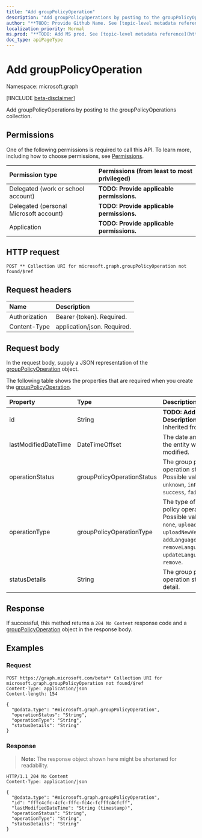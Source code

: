 ```yaml
---
title: "Add groupPolicyOperation"
description: "Add groupPolicyOperations by posting to the groupPolicyOperations collection."
author: "**TODO: Provide Github Name. See [topic-level metadata reference](https://msgo.azurewebsites.net/add/document/guidelines/metadata.html#topic-level-metadata)**"
localization_priority: Normal
ms.prod: "**TODO: Add MS prod. See [topic-level metadata reference](https://msgo.azurewebsites.net/add/document/guidelines/metadata.html#topic-level-metadata)**"
doc_type: apiPageType
---
```


# Add groupPolicyOperation
Namespace: microsoft.graph

[!INCLUDE [beta-disclaimer](../../includes/beta-disclaimer.md)]

Add groupPolicyOperations by posting to the groupPolicyOperations collection.

## Permissions
One of the following permissions is required to call this API. To learn more, including how to choose permissions, see [Permissions](/graph/permissions-reference).

|Permission type|Permissions (from least to most privileged)|
|:---|:---|
|Delegated (work or school account)|**TODO: Provide applicable permissions.**|
|Delegated (personal Microsoft account)|**TODO: Provide applicable permissions.**|
|Application|**TODO: Provide applicable permissions.**|

## HTTP request

<!-- {
  "blockType": "ignored"
}
-->
``` http
POST ** Collection URI for microsoft.graph.groupPolicyOperation not found/$ref
```

## Request headers
|Name|Description|
|:---|:---|
|Authorization|Bearer {token}. Required.|
|Content-Type|application/json. Required.|

## Request body
In the request body, supply a JSON representation of the [groupPolicyOperation](../resources/grouppolicyoperation.md) object.

The following table shows the properties that are required when you create the [groupPolicyOperation](../resources/grouppolicyoperation.md).

|Property|Type|Description|
|:---|:---|:---|
|id|String|**TODO: Add Description** Inherited from [entity](../resources/entity.md)|
|lastModifiedDateTime|DateTimeOffset|The date and time the entity was last modified.|
|operationStatus|groupPolicyOperationStatus|The group policy operation status. Possible values are: `unknown`, `inProgress`, `success`, `failed`.|
|operationType|groupPolicyOperationType|The type of group policy operation. Possible values are: `none`, `upload`, `uploadNewVersion`, `addLanguageFiles`, `removeLanguageFiles`, `updateLanguageFiles`, `remove`.|
|statusDetails|String|The group policy operation status detail.|



## Response

If successful, this method returns a `204 No Content` response code and a [groupPolicyOperation](../resources/grouppolicyoperation.md) object in the response body.

## Examples

### Request
<!-- {
  "blockType": "request",
  "name": "create_grouppolicyoperation_from_"
}
-->
``` http
POST https://graph.microsoft.com/beta** Collection URI for microsoft.graph.groupPolicyOperation not found/$ref
Content-Type: application/json
Content-length: 154

{
  "@odata.type": "#microsoft.graph.groupPolicyOperation",
  "operationStatus": "String",
  "operationType": "String",
  "statusDetails": "String"
}
```


### Response
>**Note:** The response object shown here might be shortened for readability.
<!-- {
  "blockType": "response",
  "truncated": true,
  "@odata.type": "microsoft.graph.groupPolicyOperation"
}
-->
``` http
HTTP/1.1 204 No Content
Content-Type: application/json

{
  "@odata.type": "#microsoft.graph.groupPolicyOperation",
  "id": "fffc4cfc-4cfc-fffc-fc4c-fcfffc4cfcff",
  "lastModifiedDateTime": "String (timestamp)",
  "operationStatus": "String",
  "operationType": "String",
  "statusDetails": "String"
}
```

